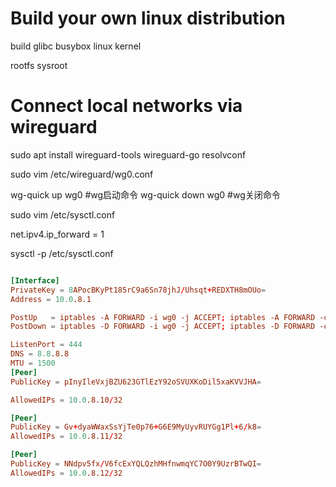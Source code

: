 
# 


# Build your own linux distribution

build glibc busybox linux kernel

rootfs sysroot

# Connect local networks via wireguard

sudo apt install wireguard-tools wireguard-go resolvconf

sudo vim /etc/wireguard/wg0.conf

wg-quick up wg0 #wg启动命令
wg-quick down wg0 #wg关闭命令

sudo vim /etc/sysctl.conf

net.ipv4.ip_forward = 1

sysctl -p /etc/sysctl.conf

```conf

[Interface]
PrivateKey = 8APocBKyPt185rC9a6Sn78jhJ/Uhsqt+REDXTH8mOUo=
Address = 10.0.8.1

PostUp   = iptables -A FORWARD -i wg0 -j ACCEPT; iptables -A FORWARD -o wg0 -j ACCEPT; iptables -t nat -A POSTROUTING -o eth0 -j MASQUERADE
PostDown = iptables -D FORWARD -i wg0 -j ACCEPT; iptables -D FORWARD -o wg0 -j ACCEPT; iptables -t nat -D POSTROUTING -o eth0 -j MASQUERADE

ListenPort = 444
DNS = 8.8.8.8
MTU = 1500
[Peer]
PublicKey = pInyIleVxjBZU623GTlEzY92oSVUXKoDil5xaKVVJHA=

AllowedIPs = 10.0.8.10/32

[Peer]
PublicKey = Gv+dyaWWaxSsYjTe0p76+G6E9MyUyvRUYGg1Pl+6/k8=
AllowedIPs = 10.0.8.11/32

[Peer]
PublicKey = NNdpv5fx/V6fcExYQLQzhMHfnwmqYC7O0Y9UzrBTwQI=
AllowedIPs = 10.0.8.12/32

```